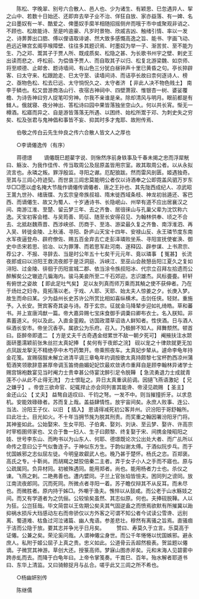 <!-- { "loadSidebar": true } -->
　　陈松、字晚翠、别号六合散人、邑人也、少为诸生、有颖思、巳忽遇异人、挈之山中、若数十日始还、还即弃去举子业不治、佯狂自放、家亦益落、有一婢、名之曰墨奴有一羊、酷爱之、俾墨奴手縻羊相随招摇侧弁而哦于市中或聚观非诮之、不顾也、松故能诗、至是吟逾豪、凡岁时景物、欣戚吉凶、触绪引情、率以一发之、诗莾莾出口脗、傅以俚语取诽谑、然大致多感慨高逸之旨、能书、字画飞动、邑远近琳宫玄阁亭堠障壁、往往多其题识焉、时墨奴为举一子、渐苦贫、至不能为生、乃之邓、鬻其子于贾人所、既成质矣、松隐之甚、为长歌书州宇之壁、剌史王出读而悲之、呼松前、为偿值予贾人、而自取其子以归、松复北游梁魏、如京师、将至顺德、止邮舍、题诗墙间、有山色三分犹白昼钟声十里巳黄昏之句。亭长猝辟客、曰太守来、松跟跄走、巳太守至、读墙间诗、而诘亭长故曰柰何逐诗人、榜之、亟物色松、松去巳远、太守惝怳久之、太守者济 【 非此人决不物色贱土】 南李于鳞也。松又尝游商洛山行、夜宿古神祠中、四壁萧寂、惟银杏一树、婆娑覆檐、为诗告神曰穷人捉笔叩穷神。尔我不亲谁是亲。除却清风与明月。眼前都是有雠人。俄就寝、夜分神出、答松诗曰园中果皆落独坐空山久。何以共长宵。惭无一樽酒。松寤而异之、自是游皆落落无所遇、以困终、始松所鬻于邓、为刺史失之穷矣、松及张君与鬼神倡和事皆不妄、抑其时多才鬼耶、故附传焉、 

　　伯敬之传白云先生仲良之传六合散人皆文人之厚也 

　　○李谪僊逸传（有序） 

　　蒋德璟 
　　谪僊既巳题雚字说、则愀然序前身轶事及千春未揭之忠而浮犀觥曰、觞汝、为我作佳传、传当取周公及屈原盖皆用宗室。故其取周公者。以从永拟流言也。永璘之叛。罪浮殷监。寻阳之谳。厄配狼跋。然而雷风剖匮。姬遇独奇。至其与三闾心符迹契。而世哀三闾忠莫能明公者仅以诗酒奉之公即霓盖风驷万岁东华□□愿以虚名掩大节哉作谪僊传谪僊者、唐之王孙也、其先陇西成纪人、凉武昭王暠九世孙、绪唐牒、为玄宗皇帝族叔祖、隋末徙西域条枝、神龙初翁遁还、客巴西、而谪僊生、故又为蜀人、十岁通诗书、长隐岷山、州举有道不应出居襄汉之间、南游江淮、至楚、留云梦三年、去之齐鲁、居徂徕山与孔巢父辈为沈饮称六逸。天宝初客会稽、与吴筠善、筠征、随至长安得召见、为翰林供奉、顷之不合去、北抵赵魏燕晋、西涉峡邠、历商于、至洛、游梁最久复之齐鲁、南浮淮泗、再入吴、转徙金陵、上秋浦、寻阳、卧庐山天宝十四年、安禄山反、永王璘节度东南水军夜逼登舟、辟府僚佐、赐五百金弃去亡走彭泽璘败坐系、寻阳宣抚使崔涣、御史中丞宋若思、验冶、以为罪薄、而若思军赴河南、遂释囚、辟参谋、上书肃宗、荐公才、不报、寻辞去、当是时公年五十七矣干元元年、竟以璘事 【 冤甚】 长流夜郎或曰以汾阳王救流夜郎于是泛洞庭、泝峡江、至巫山会赦憩岳阳江夏久之复如浔阳、过金陵、徘徊于历阳宣城二郡、依当涂令族叔阳冰、代宗立召拜左拾遗而公醉解矣公之辙迹几徧海内。骏马美妾所至二千石郊迎。志识雄杰。风标亹亹。轩轩有俯世之姿故 【 即此足吐气矣】 足以友列真而师万乘而其觭之使不获伸者。乃在于炀灶之妇寺。竟拓落以老。于戏、人耶、天耶、始太夫人惊姜之夕。长庚入梦。故生而命曰某。少为益州长史苏许公所赏比相如喜纵横术。击剑任侠。轻财。重施予。入长安。贺宾客奇其姿与诗。荐于玄宗。征就金马降辇步迎如礼绮皓。草和蕃书。并上宣唐鸿猷一篇。帝大嘉异赐七宝床食御手调羮曰卿布衣士。名入朕知。非素蓄道义。何以及此。入直金銮殿。访国政潜草诏诰人鲜知者。性侠酒。日与酒人纵酒长安市。帝坐沉香亭。属欲公为乐府。召入。乃极醉不知人。拜舞颓然。顿首曰。臣醉帝即遣二 【 方是丈夫千古奇遇金绀累世不敌一朝夕死可】 阉掖扶注水颒面研墨濡颖前张朱丝拦太真妃捧 【 矣何有于夜郎之浣】 砚以宠之十律欻就更无加点凤跋龙挐无不精绝亭中木芍药繁开。帝乘照夜车。太真妃步辇从。遽命李龟年持金花笺。宣赐宿酲未解立进清平调三章龟年约调按歌太真持颇黎七宝杯酌西凉州蒲萄酒笑领歌辞意甚厚帝调玉笛倚曲媚妃妃饮最欢敛诱巾重拜自是顾李翰林异诸学士赐宫锦袍数宴见当时阉力士贵幸甚公侍宴沈醉引足令脱鞾 【 急流勇退力士成就青莲不小从此不止得无洗】 力士恨耻之。异日太真重讽前调。因擿飞燕语激妃 【 兄之嫌乎】 。帝尝三欲命官、妃辄捍止亦会同列害其能谗、帝浸见疏赐 【 圣主】 金还山公 【 丈夫】 益骜自适叹曰、千钧之弩。一发不中。则当摧撞折牙。以求息机。安能效碌碌者。苏而复上哉。盖益肆情性。放宇宙间矣。永庶人败事、连公、当法、汾阳王子仪、以旧 【 插入】 恩请得减死初公客并州。识汾阳于哥舒翰所。曰此壮士。目光如火。不十年当拥节旄为脱其刑责。而奖重之翰因署汾阳牙门将。其神鉴如此。公始娶宋、生女平阳、子伯禽、娶刘、刘诀、至云梦、娶许、许高宗时宰栢圉师家也、又合于鲁一妇人、生子曰颇黎、终复娶于宋、间携金陵昭阳之妓、世号李东山、而昫书以为山东人、何耶、德璟既论次公出处大者、而广乩所以命传之意曰公于气似鲁连子。于神似东方生。于韵似谢太傅。于酒似阮步乓。而于忧国嫉邪之志似屈左徒。今明皇故叡武人也。晚乃甚于楚怀。杨氏之恣。百郑褒。高氏之专。十靳尚。而胡羯之桀狡倍秦二主者。弄于女子小人之手而不寤也。原与公疏属同。负异材同。初被殊遇同。能用郑者。尚也。能用杨者力士也。杀仪之谏。飞燕之剌。二艳弗善也。遭内嬖同。子兰上官张垍皆憸夫。困同列之谤同。放江南流夜郎同。沉而死同。所微点者寻阳一着。苏子瞻仅辩其不从反耳。而未尽也。而微胜者。原内持于姊□。外嘲于渔夫。憔悴以从鼓咸。而公老于山水觞妓之间。而又有学道者为之伉俪。公较愉矣虽然、其志似原。何也。夫捧砚脱鞾。人以为狂。公岂狂哉。毕文简尝以王佐期公矣夫其气固逆盍之而愤焉欲默有所摧冀以跆抑祸水损斥大珰感动左右而帝骄仅以方外客之可谓不知公者今试读公雪谗、远别离、蜀道难、枯鱼过河泣诸篇、幽人鬼语。参差悲壮。穆然有离骚之旨焉。直骚痼于洁而公隐于放。要其志并争光乎日月矣。 
　　赞曰、寿莫久于立言。乐莫高于证僊。公兼之矣。荣沦奚问哉。人谓神僊尘身世。而公千年惓惓以忧国嫉邪。避永庶人。私附于姬公屈子上真之贵。忠义如此。公道骨云舌超然极表。贺监题以僊谪。子微赏其神游。草创大还。授箓高师。梦寐山图赤斧矣。元和末海人见碧雾中跨赤虬而去。而降于白龟年曰。上帝令掌笺奏。千嵩巳、百年。殆水解者耶道书曰、东华上清监。又曰骑鲸捉月与乩合。嗟乎此又三闾之所不希也。 

　　○杨幽妍别传 

　　陈继儒 
